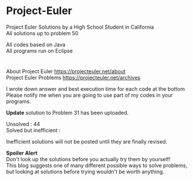 # Project-Euler
Project Euler Solutions by a High School Student in California  
All solutions up to problem 50  
  
All codes based on Java  
All programs run on Eclipse
#  
  
About Project Euler https://projecteuler.net/about  
Project Euler Problems https://projecteuler.net/archives  
  
I wrote down answer and best execution time for each code at the bottom  
Please notify me when you are going to use part of my codes in your programs.  
  
**Update** solution to Problem 31 has been uploaded.  

Unsolved : 44   
Solved but inefficient :   
  
Inefficient solutions will not be posted until they are finally revised.  

**Spoiler Alert**  
Don't look up the solutions before you actually try them by yourself!  
This blog suggests one of many different possible ways to solve problems,  
but looking at solutions before trying wouldn't be worth anything.
